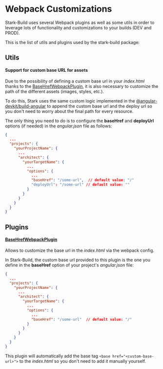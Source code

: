 # Webpack Customizations

Stark-Build uses several Webpack plugins as well as some utils in order to leverage lots of functionality and customizations to your builds (DEV and PROD).

This is the list of utils and plugins used by the stark-build package:

## Utils

#### Support for custom base URL for assets

Due to the possibility of defining a custom base url in your *index.html* thanks to the [BaseHrefWebpackPlugin](https://github.com/dzonatan/base-href-webpack-plugin "BaseHrefWebpackPlugin"), it is also necessary to customize the path of the different assets (images, styles, etc.). 

To do this, Stark uses the same custom logic implemented in the [@angular-devkit/build-angular](https://github.com/angular/devkit/blob/fe122511feada8d8c554799171e8e43bac950416/packages/angular_devkit/build_angular/src/angular-cli-files/models/webpack-configs/styles.ts "@angular-devkit/build-angular")  to append the custom base url and the deploy url so you don't need to worry about the final path for every resource.

The only thing you need to do is to configure the **baseHref** and **deployUrl** options (if needed) in the *angular.json* file as follows:

```json
{
  ...
  "projects": {
    "yourProjectName": {
      ...
      "architect": {
        "yourTargetName": {
          ...
          "options": {
            ...
            "baseHref": "/some-url",  // default value: "/"
            "deployUrl": "/some-url" // default value: ""
          }
        }
      }
    }
  }
}
```

## Plugins

#### [BaseHrefWebpackPlugin](https://github.com/dzonatan/base-href-webpack-plugin "BaseHrefWebpackPlugin")
Allows to customize the base url in the *index.html* via the webpack config.

In Stark-Build, the custom base url provided to this plugin is the one you define in the **baseHref** option of your project's *angular.json* file:

```json
{
  ...
  "projects": {
    "yourProjectName": {
      ...
      "architect": {
        "yourTargetName": {
          ...
          "options": {
            ...
            "baseHref": "/some-url"  // default value: "/"
          }
        }
      }
    }
  }
}
```

This plugin will automatically add the base tag `<base href="<custom-base-url>">` to the *index.html* so you don't need to add it manually yourself.